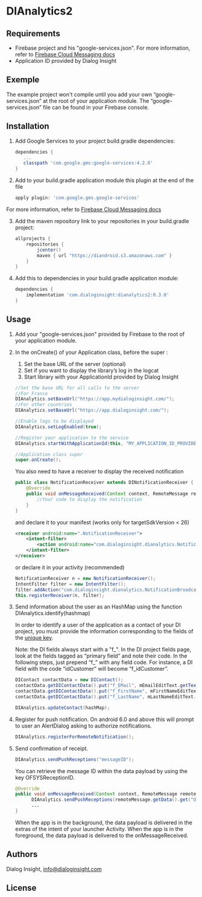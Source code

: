 # DIAnalytics2


## Requirements

- Firebase project and his "google-services.json". For more information, refer to [Firebase Cloud Messaging docs][1]
- Application ID provided by Dialog Insight

## Exemple

The example project won't compile until you add your own “google-services.json” at the root of your application module. The “google-services.json” file can be found in your Firebase console.

## Installation

1. Add Google Services to your project build.gradle dependencies:
     ```groovy
    dependencies {
        ...
        classpath 'com.google.gms:google-services:4.2.0'
    }
    ```
     
2. Add to your build.gradle application module this plugin at the end of the file
    ```groovy
    apply plugin: 'com.google.gms.google-services'
    ```
For more information, refer to [Firebase Cloud Messaging docs][1]

3. Add the maven repository link to your repositories in your build.gradle project: 
    ```groovy
    allprojects {
        repositories {
            jcenter()
            maven { url "https://diandroid.s3.amazonaws.com" }
        }
    }
    ```

4. Add this to dependencies in your build.gradle application module:
    ```groovy
    dependencies {
        implementation 'com.dialoginsight:dianalytics2:0.3.0'
    }
    ```

## Usage

1. Add your "google-services.json" provided by Firebase to the root of your application module.

2. In the onCreate() of your Application class, before the super : 
    1. Set the base URL of the server (optional)
    2. Set if you want to display the library’s log in the logcat
    3. Start library with your ApplicationId provided by Dialog Insight
    ```java
    //Set the base URL for all calls to the server
    //For France
    DIAnalytics.setBaseUrl("https://app.mydialoginsight.com/");
    //For other countries
    DIAnalytics.setBaseUrl("https://app.dialoginsight.com/");
    
    //Enable logs to be displayed
    DIAnalytics.setLogEnabled(true);
    
    //Register your application to the service
    DIAnalytics.startWithApplicationId(this, "MY_APPLICATION_ID_PROVIDED_BY_DIALOG_INSIGHT");
    
    //Application class super
    super.onCreate();
    ```
    You also need to have a receiver to display the received notification
    ```java
    public class NotificationReceiver extends DINotificationReceiver {
        @Override
        public void onMessageReceived(Context context, RemoteMessage remoteMessage) {
            //Your code to display the notification
        }
    }
    ```
    and declare it to your manifest (works only for targetSdkVersion < 26)
    ```xml
    <receiver android:name=".NotificationReceiver">
        <intent-filter>
            <action android:name="com.dialoginsight.dianalytics.NotificationBroadcast"/>
        </intent-filter>
    </receiver>
    ```
    or declare it in your activity (recommended)
    ```java
    NotificationReceiver n = new NotificationReceiver();
    IntentFilter filter = new IntentFilter();
    filter.addAction("com.dialoginsight.dianalytics.NotificationBroadcast");
    this.registerReceiver(n, filter);
    ```

3. Send information about the user as an HashMap using the function DIAnalytics.identify(hashmap)

     In order to identify a user of the application as a contact of your DI project, you must provide the information corresponding to        the fields of the [unique key][2].

     Note: 
     the DI fields always start with a "f_". In the DI project fields page, look at the fields tagged as “primary field” and note their      code. In the following steps, just prepend “f_” with any field code. For instance, a DI field with the code “idCustomer” will            become “f_idCustomer”.

     ```java
    DIContact contactData = new DIContact();
    contactData.getDIContactData().put("f_EMail", mEmailEditText.getText().toString());
    contactData.getDIContactData().put("f_FirstName", mFirstNameEditText.getText().toString());
    contactData.getDIContactData().put("f_LastName", mLastNameEditText.getText().toString());

    DIAnalytics.updateContact(hashMap);
    ```

4. Register for push notification. On android 6.0 and above this will prompt to user an AlertDialog asking to authorize notifications.
    ```java
    DIAnalytics.registerForRemoteNotification();
    ```
    
5. Send confirmation of receipt.
    ```java
    DIAnalytics.sendPushReceptions("messageID");
    ```
    
    You can retrieve the message ID within the data payload by using the key OFSYSReceptionID.
    ```java
    @Override
    public void onMessageReceived(Context context, RemoteMessage remoteMessage) {
          DIAnalytics.sendPushReceptions(remoteMessage.getData().get("OFSYSReceptionID"));
          ...
    }
    ```
    When the app is in the background, the data payload is delivered in the extras of the intent of your launcher Activity. When the app     is in the foreground, the data payload is delivered to the onMessageReceived.
    
## Authors
Dialog Insight, info@dialoginsight.com

## License

[1]: https://firebase.google.com/docs/cloud-messaging/
[2]: https://support.dialoginsight.com/en/support/solutions/articles/1000249331-defining-project-fields
